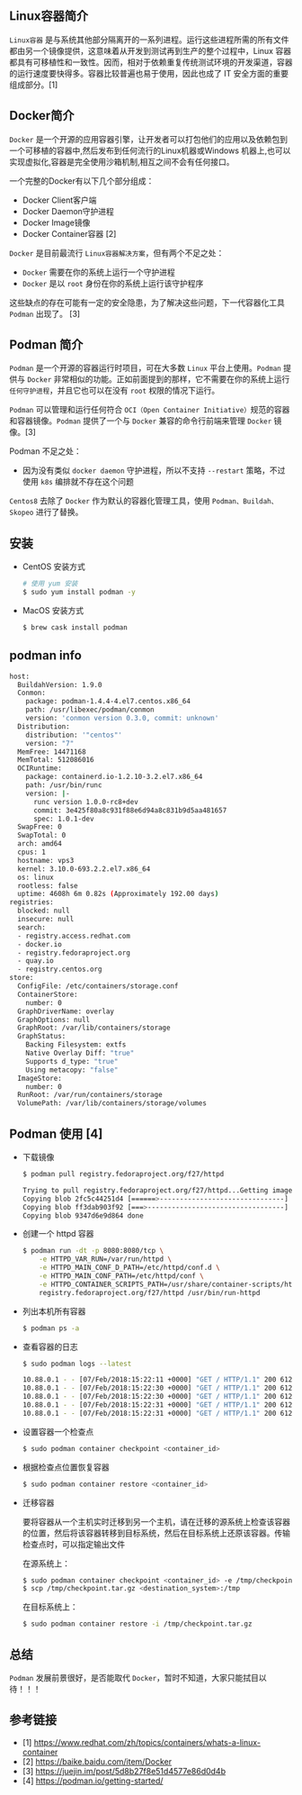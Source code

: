 ## Linux容器简介

`Linux容器` 是与系统其他部分隔离开的一系列进程。运行这些进程所需的所有文件都由另一个镜像提供，这意味着从开发到测试再到生产的整个过程中，Linux 容器都具有可移植性和一致性。因而，相对于依赖重复传统测试环境的开发渠道，容器的运行速度要快得多。容器比较普遍也易于使用，因此也成了 IT 安全方面的重要组成部分。[1]

## Docker简介

`Docker` 是一个开源的应用容器引擎，让开发者可以打包他们的应用以及依赖包到一个可移植的容器中,然后发布到任何流行的Linux机器或Windows 机器上,也可以实现虚拟化,容器是完全使用沙箱机制,相互之间不会有任何接口。

一个完整的Docker有以下几个部分组成：

- Docker Client客户端
- Docker Daemon守护进程
- Docker Image镜像
- Docker Container容器  [2]

`Docker` 是目前最流行 `Linux容器解决方案`，但有两个不足之处：

- `Docker` 需要在你的系统上运行一个守护进程
- `Docker` 是以 `root` 身份在你的系统上运行该守护程序

这些缺点的存在可能有一定的安全隐患，为了解决这些问题，下一代容器化工具 `Podman` 出现了。 [3]

## Podman 简介

`Podman` 是一个开源的容器运行时项目，可在大多数 `Linux` 平台上使用。`Podman` 提供与 `Docker` 非常相似的功能。正如前面提到的那样，它不需要在你的系统上运行`任何守护进程`，并且它也可以在没有 `root` 权限的情况下运行。

`Podman` 可以管理和运行任何符合 `OCI（Open Container Initiative）`规范的容器和容器镜像。`Podman` 提供了一个与 `Docker` 兼容的命令行前端来管理 `Docker` 镜像。[3]

Podman 不足之处：

- 因为没有类似 `docker daemon` 守护进程，所以不支持 `--restart` 策略，不过使用 `k8s` 编排就不存在这个问题

`Centos8` 去除了 `Docker` 作为默认的容器化管理工具，使用 `Podman、Buildah、Skopeo` 进行了替换。 

## 安装

- CentOS 安装方式

    ```bash
    # 使用 yum 安装
    $ sudo yum install podman -y 
    ```

- MacOS 安装方式

    ```bash
    $ brew cask install podman
    ```

## podman info

```bash
host:
  BuildahVersion: 1.9.0
  Conmon:
    package: podman-1.4.4-4.el7.centos.x86_64
    path: /usr/libexec/podman/conmon
    version: 'conmon version 0.3.0, commit: unknown'
  Distribution:
    distribution: '"centos"'
    version: "7"
  MemFree: 14471168
  MemTotal: 512086016
  OCIRuntime:
    package: containerd.io-1.2.10-3.2.el7.x86_64
    path: /usr/bin/runc
    version: |-
      runc version 1.0.0-rc8+dev
      commit: 3e425f80a8c931f88e6d94a8c831b9d5aa481657
      spec: 1.0.1-dev
  SwapFree: 0
  SwapTotal: 0
  arch: amd64
  cpus: 1
  hostname: vps3
  kernel: 3.10.0-693.2.2.el7.x86_64
  os: linux
  rootless: false
  uptime: 4608h 6m 0.82s (Approximately 192.00 days)
registries:
  blocked: null
  insecure: null
  search:
  - registry.access.redhat.com
  - docker.io
  - registry.fedoraproject.org
  - quay.io
  - registry.centos.org
store:
  ConfigFile: /etc/containers/storage.conf
  ContainerStore:
    number: 0
  GraphDriverName: overlay
  GraphOptions: null
  GraphRoot: /var/lib/containers/storage
  GraphStatus:
    Backing Filesystem: extfs
    Native Overlay Diff: "true"
    Supports d_type: "true"
    Using metacopy: "false"
  ImageStore:
    number: 0
  RunRoot: /var/run/containers/storage
  VolumePath: /var/lib/containers/storage/volumes
```

## Podman 使用 [4]

- 下载镜像
    ```bash
    $ podman pull registry.fedoraproject.org/f27/httpd

    Trying to pull registry.fedoraproject.org/f27/httpd...Getting image source signatures
    Copying blob 2fc5c44251d4 [======>-------------------------------] 8.1MiB / 44.8MiB
    Copying blob ff3dab903f92 [===>----------------------------------] 8.5MiB / 80.7MiB
    Copying blob 9347d6e9d864 done
    ```

- 创建一个 httpd 容器

    ```bash
    $ podman run -dt -p 8080:8080/tcp \
        -e HTTPD_VAR_RUN=/var/run/httpd \
        -e HTTPD_MAIN_CONF_D_PATH=/etc/httpd/conf.d \
        -e HTTPD_MAIN_CONF_PATH=/etc/httpd/conf \
        -e HTTPD_CONTAINER_SCRIPTS_PATH=/usr/share/container-scripts/httpd/ \
        registry.fedoraproject.org/f27/httpd /usr/bin/run-httpd
    ```

- 列出本机所有容器

    ```bash
    $ podman ps -a
    ```

- 查看容器的日志

    ```bash
    $ sudo podman logs --latest

    10.88.0.1 - - [07/Feb/2018:15:22:11 +0000] "GET / HTTP/1.1" 200 612 "-" "curl/7.55.1" "-"
    10.88.0.1 - - [07/Feb/2018:15:22:30 +0000] "GET / HTTP/1.1" 200 612 "-" "curl/7.55.1" "-"
    10.88.0.1 - - [07/Feb/2018:15:22:30 +0000] "GET / HTTP/1.1" 200 612 "-" "curl/7.55.1" "-"
    10.88.0.1 - - [07/Feb/2018:15:22:31 +0000] "GET / HTTP/1.1" 200 612 "-" "curl/7.55.1" "-"
    10.88.0.1 - - [07/Feb/2018:15:22:31 +0000] "GET / HTTP/1.1" 200 612 "-" "curl/7.55.1" "-"
    ```

- 设置容器一个检查点
    ```bash
    $ sudo podman container checkpoint <container_id>
    ```

- 根据检查点位置恢复容器

    ```bash
    $ sudo podman container restore <container_id>
    ```

- 迁移容器

    要将容器从一个主机实时迁移到另一个主机，请在迁移的源系统上检查该容器的位置，然后将该容器转移到目标系统，然后在目标系统上还原该容器。传输检查点时，可以指定输出文件

    在源系统上：

    ```bash
    $ sudo podman container checkpoint <container_id> -e /tmp/checkpoint.tar.gz
    $ scp /tmp/checkpoint.tar.gz <destination_system>:/tmp
    ```

    在目标系统上：

    ```bash
    $ sudo podman container restore -i /tmp/checkpoint.tar.gz
    ```

## 总结

`Podman` 发展前景很好，是否能取代 `Docker`，暂时不知道，大家只能拭目以待！！！

## 参考链接
- [1] https://www.redhat.com/zh/topics/containers/whats-a-linux-container
- [2] https://baike.baidu.com/item/Docker
- [3] https://juejin.im/post/5d8b27f8e51d4577e86d0d4b
- [4] https://podman.io/getting-started/
